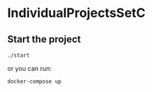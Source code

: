 # IndividualProjectsSetC
## Start the project

```./start```

or you can run:

```docker-compose up```
